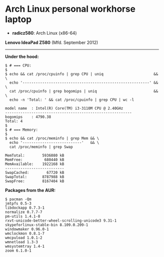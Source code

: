# Arch Linux personal workhorse laptop

* **radicz580**: Arch Linux (x86-64)

**Lenovo IdeaPad Z580** (Mfd. September 2012)

---

**Under the hood:**

```
$ # === CPU:
$
$ echo && cat /proc/cpuinfo | grep CPU | uniq                       && \
  echo '----------------------------------------------------------' && \
  cat /proc/cpuinfo | grep bogomips | uniq                          && \
  echo -n 'Total: ' && cat /proc/cpuinfo | grep CPU | wc -l

model name	: Intel(R) Core(TM) i3-3110M CPU @ 2.40GHz
----------------------------------------------------------
bogomips	: 4790.38
Total: 4
$
$ # === Memory:
$
$ echo && cat /proc/meminfo | grep Mem && \
  echo '---------------------------'   && \
  cat /proc/meminfo | grep Swap

MemTotal:        5936080 kB
MemFree:          680440 kB
MemAvailable:    1922168 kB
---------------------------
SwapCached:        67720 kB
SwapTotal:       8787988 kB
SwapFree:        8167404 kB
```

**Packages from the AUR:**

```
$ pacman -Qm
jmtpfs 0.5-3
libdockapp 0.7.3-1
normalize 0.7.7-7
pm-utils 1.4.1-8
rxvt-unicode-better-wheel-scrolling-unicode3 9.31-1
skypeforlinux-stable-bin 8.109.0.209-1
windowmaker 0.96.0-1
wmclockmon 0.8.1-7
wmcpuload 1.0.1-2
wmnetload 1.3-3
wmsystemtray 1.4-1
zoom 6.1.0-1
```

